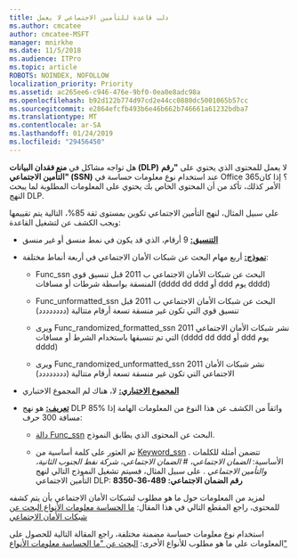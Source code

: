 ```yaml
---
title: دلب قاعدة للتأمين الاجتماعي لا يعمل
ms.author: cmcatee
author: cmcatee-MSFT
manager: mnirkhe
ms.date: 11/5/2018
ms.audience: ITPro
ms.topic: article
ROBOTS: NOINDEX, NOFOLLOW
localization_priority: Priority
ms.assetid: ac265ee6-c946-476e-9bf0-0ea0e8adc98a
ms.openlocfilehash: b92d122b774d97cd2e44cc0880dc5001065b57cc
ms.sourcegitcommit: e2864efcfb493b6e46b662b746661a61232bdba7
ms.translationtype: MT
ms.contentlocale: ar-SA
ms.lasthandoff: 01/24/2019
ms.locfileid: "29456450"
---
```

هل تواجه مشاكل في **منع فقدان البيانات (DLP)** لا يعمل للمحتوى الذي يحتوي على **"رقم التأمين الاجتماعي" (SSN)** عند استخدام نوع معلومات حساسة في Office 365؟ إذا كان الأمر كذلك، تأكد من أن المحتوى الخاص بك يحتوي على المعلومات المطلوبة لما يبحث النهج DLP. 
  
على سبيل المثال، لنهج التأمين الاجتماعي تكوين بمستوى ثقة 85%، التالية يتم تقييمها ويجب الكشف عن لتشغيل القاعدة:
  
- **[التنسيق:](https://docs.microsoft.com/en-us/office365/securitycompliance/what-the-sensitive-information-types-look-for#format-80)** 9 أرقام، الذي قد يكون في نمط منسق أو غير منسق 
    
- **[نموذج:](https://msconnect.microsoft.com/https:/docs.microsoft.com/en-us/office365/securitycompliance/what-the-sensitive-information-types-look-for#pattern-80)** أربع مهام البحث عن شبكات الأمان الاجتماعي في أربعة أنماط مختلفة: 
    
  - Func_ssn البحث عن شبكات الأمان الاجتماعي ب 2011 قبل تنسيق قوي المنسقة بواسطة شرطات أو مسافات (dddd dd ddd أو ddd يوم dddd)
    
  - Func_unformatted_ssn البحث عن شبكات الأمان الاجتماعي ب 2011 قبل تنسيق قوي التي تكون غير منسقة تسعة أرقام متتالية (دددددددد)
    
  - ويرى Func_randomized_formatted_ssn 2011 نشر شبكات الأمان الاجتماعي التي تم تنسيقها باستخدام الشرط أو مسافات (dddd dd ddd أو ddd يوم dddd)
    
  - ويرى Func_randomized_unformatted_ssn 2011 نشر شبكات الأمان الاجتماعي التي تكون غير منسقة تسعة أرقام متتالية (دددددددد)
    
- **[المجموع الاختباري:](https://docs.microsoft.com/en-us/office365/securitycompliance/what-the-sensitive-information-types-look-for#checksum-79)** لا، هناك لم المجموع الاختباري 
    
- **[تعريف:](https://docs.microsoft.com/en-us/office365/securitycompliance/what-the-sensitive-information-types-look-for#definition-80)** هو نهج DLP 85% واثقاً من الكشف عن هذا النوع من المعلومات الهامة إذا مسافة 300 حرف: 
    
  - [دالة Func_ssn](https://docs.microsoft.com/en-us/office365/securitycompliance/what-the-sensitive-information-types-look-for#pattern-80) البحث عن المحتوى الذي يطابق النموذج. 
    
  - تم العثور على كلمة أساسية من [Keyword_ssn](https://docs.microsoft.com/en-us/office365/securitycompliance/what-the-sensitive-information-types-look-for#keyword_ssn) . تتضمن أمثلة للكلمات الأساسية: *الضمان الاجتماعي، # الضمان الاجتماعي، شركة نفط الجنوب الثانية، والتأمين الاجتماعي* . على سبيل المثال، فسيتم تشغيل النموذج التالي لنهج التأمين الاجتماعي DLP: **رقم الضمان الاجتماعي: 489-36-8350**
    
لمزيد من المعلومات حول ما هو مطلوب لشبكات الأمان الاجتماعي بأن يتم كشفه للمحتوى، راجع المقطع التالي في هذا المقال: [ما الحساسة معلومات الأنواع البحث عن شبكات الأمان الاجتماعي](https://docs.microsoft.com/en-us/office365/securitycompliance/what-the-sensitive-information-types-look-for#us-social-security-number-ssn)
  
استخدام نوع معلومات حساسة مضمنة مختلفة، راجع المقالة التالية للحصول على المعلومات على ما هو مطلوب للأنواع الأخرى: [البحث عن "ما الحساسة معلومات الأنواع"](https://docs.microsoft.com/en-us/office365/securitycompliance/what-the-sensitive-information-types-look-for)
  

